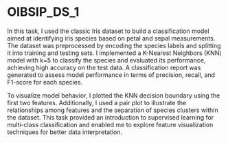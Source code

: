 # OIBSIP_DS_1

In this task, I used the classic Iris dataset to build a classification model aimed at identifying iris species based on petal and sepal measurements. The dataset was preprocessed by encoding the species labels and splitting it into training and testing sets. I implemented a K-Nearest Neighbors (KNN) model with k=5 to classify the species and evaluated its performance, achieving high accuracy on the test data. A classification report was generated to assess model performance in terms of precision, recall, and F1-score for each species.

To visualize model behavior, I plotted the KNN decision boundary using the first two features. Additionally, I used a pair plot to illustrate the relationships among features and the separation of species clusters within the dataset. This task provided an introduction to supervised learning for multi-class classification and enabled me to explore feature visualization techniques for better data interpretation.
